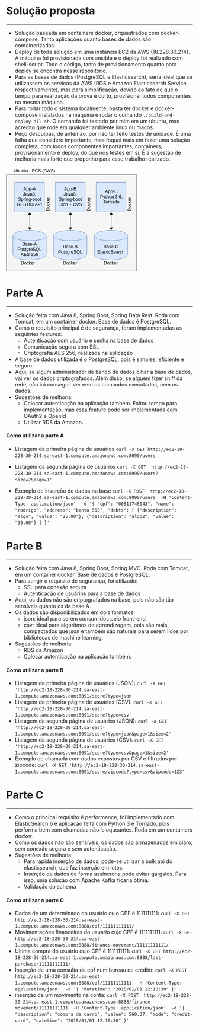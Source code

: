 # Solução proposta
------------------------
* Solução baseada em containers docker, orquestrados com docker-compose. Tanto aplicações quanto bases de dados são containerizadas.
* Deploy de toda solução em uma instância EC2 da AWS (18.228.30.214). A máquina foi provisionada com ansible e o deploy foi realizado com shell-script. Todo o código, tanto de provisionamento quanto para deploy se encontra nesse repositório.
* Para as bases de dados (PostgreSQL e Elasticsearch), seria ideal que se utilizassem os serviços da AWS (RDS e Amazon Elasticsearch Service, respectivamente), mas para simplificação, devido ao fato de que o tempo para realização da prova é curto, provisionei todos componentes na mesma máquina.
* Para rodar todo o sistema localmente, basta ter docker e docker-compose instalados na máquina e rodar o comando `./build-and-deploy-all.sh`. O comando foi testado por mim em um ubuntu, mas acredito que rode em qualquer ambiente linux ou macos.
* Peço desculpas, de antemão, por não ter feito testes de unidade. É uma falha que considero importante, mas foquei mais em fazer uma solução completa, com todos componentes importantes, containers, provisionamento e deploy, do que nos testes em si. É a sugestão de melhoria mais forte que proponho para esse trabalho realizado.

![alt text](arquitetura.png)

# Parte A
------------------------
* Solução feita com Java 8, Spring Boot, Spring Data Rest. Roda com Tomcat, em um container docker. Base de dados é PostgreSQL.
* Como o requisito principal é de segurança, foram implementadas as seguintes features:
    * Autenticação com usuário e senha na base de dados
    * Comunicação segura com SSL
    * Criptografia AES 256, realizada na aplicação
* A base de dados utilizada é o PostgreSQL, pois é simples, eficiente e seguro.
* Aqui, se algum administrador de banco de dados olhar a base de dados, vai ver os dados criptografados. Aléḿ disso, se alguém fizer sniff da rede, não irá conseguir ver nem os comandos executados, nem os dados.
* Sugestões de melhoria: 
    * Colocar autenticação na aplicação também. Faltou tempo para implementação, mas essa feature pode ser implementada com OAuth2 e OpenId
    * Utilizar RDS da Amazon.

#### Como utilizar a parte A 
* Listagem da primeira página de usuários `curl -X GET http://ec2-18-228-30-214.sa-east-1.compute.amazonaws.com:8090/users `

* Listagem da segunda página de usuários `curl -X GET 'http://ec2-18-228-30-214.sa-east-1.compute.amazonaws.com:8090/users?size=2&page=1' `

* Exemplo de inserção de dados na base
`curl -X POST 
  http://ec2-18-228-30-214.sa-east-1.compute.amazonaws.com:8090/users 
  -H 'Content-Type: application/json' 
  -d '{
	"cpf": "00511748043",
	"name": "rodrigo",
	"address": "bento 555",
	"debts": [
		{"description": "algo", "value": "25.00"},
		{"description": "algo2", "value": "30.00"}
	]
}'`


# Parte B
------------------------
* Solução feita com Java 8, Spring Boot, Spring MVC. Roda com Tomcat, em um container docker. Base de dados é PostgreSQL.
* Para atingir o requisito de segurança, foi utilizado:
    * SSL para conexão segura
    * Autenticação de usuários para a base de dados
* Aqui, os dados não são criptografados na base, pois não são tão sensíveis quanto os da base A. 
* Os dados são disponibilizados em dois formatos:
    * json: ideal para serem consumidos pelo front-end
    * csv: ideal para algoritmos de aprendizagem, pois são mais compactados que json e também são naturais para serem lidos por bibliotecas de machine learning.
* Sugestões de melhoria:
    * RDS da Amazon
    * Colocar autenticação na aplicação também.

#### Como utilizar a parte B

* Listagem da primeira página de usuários (JSON): `curl -X GET 'http://ec2-18-228-30-214.sa-east-1.compute.amazonaws.com:8091/score?type=json'`
* Listagem da primeira página de usuários (CSV): `curl -X GET 'http://ec2-18-228-30-214.sa-east-1.compute.amazonaws.com:8091/score?type=csv'`
* Listagem da segunda página de usuários (JSON): `curl -X GET 'http://ec2-18-228-30-214.sa-east-1.compute.amazonaws.com:8091/score?type=json&page=1&size=2'`
* Listagem da segunda página de usuários (CSV): `curl -X GET 'http://ec2-18-228-30-214.sa-east-1.compute.amazonaws.com:8091/score?type=csv&page=1&size=2'`
* Exemplo de chamada com dados expostos por CSV e filtrados por zipcode: `curl -X GET 'http://ec2-18-228-30-214.sa-east-1.compute.amazonaws.com:8091/score/zipcode?type=csv&zipcode=123'`

# Parte C
------------------------
* Como o principal requisito é performance, foi implementado com ElasticSearch 6 e aplicação feita com Python 3 e Tornado, pois performa bem com chamadas não-bloqueantes. Roda em um containers docker. 
* Como os dados não são sensíveis, os dados são armazenados em claro, sem conexão segura e sem autenticação.
* Sugestões de melhoria:
    * Para rápida inserção de dados, pode-se utilizar a bulk api do elasticsearch, que faz inserção em lotes. 
    * Inserção de dados de forma assíncrona pode evitar gargalos. Para isso, uma solução com Apache Kafka ficaria ótima.
    * Validação do schema

#### Como utilizar a parte C
* Dados de um determinado do usuário cujo CPF é 1111111111: `curl -X GET http://ec2-18-228-30-214.sa-east-1.compute.amazonaws.com:8888/cpf/11111111111/`
* Movimentações financeiras do usuário cujo CPF é 1111111111: `curl -X GET http://ec2-18-228-30-214.sa-east-1.compute.amazonaws.com:8888/finance-movement/11111111111/ `
* Última compra do usuário cujo CPF é 1111111111: `curl -X GET http://ec2-18-228-30-214.sa-east-1.compute.amazonaws.com:8888/last-purchase/11111111111/ `
* Inserção de uma consulta de cpf num bureau de crédito: `curl -X POST 
  http://ec2-18-228-30-214.sa-east-1.compute.amazonaws.com:8888/cpf/11111111111 
  -H 'Content-Type: application/json' 
  -d '{
	"datetime": "2015/01/01 12:10:30"
}'`
* inserção de um movimento na conta: `curl -X POST 
  http://ec2-18-228-30-214.sa-east-1.compute.amazonaws.com:8888/finance-movement/11111111111 
  -H 'Content-Type: application/json' 
  -d '{
	"description": "compra de carro",
	"value": 560.37,
	"mode": "credit-card",
	"datetime": "2015/01/01 12:10:30"
}'`

